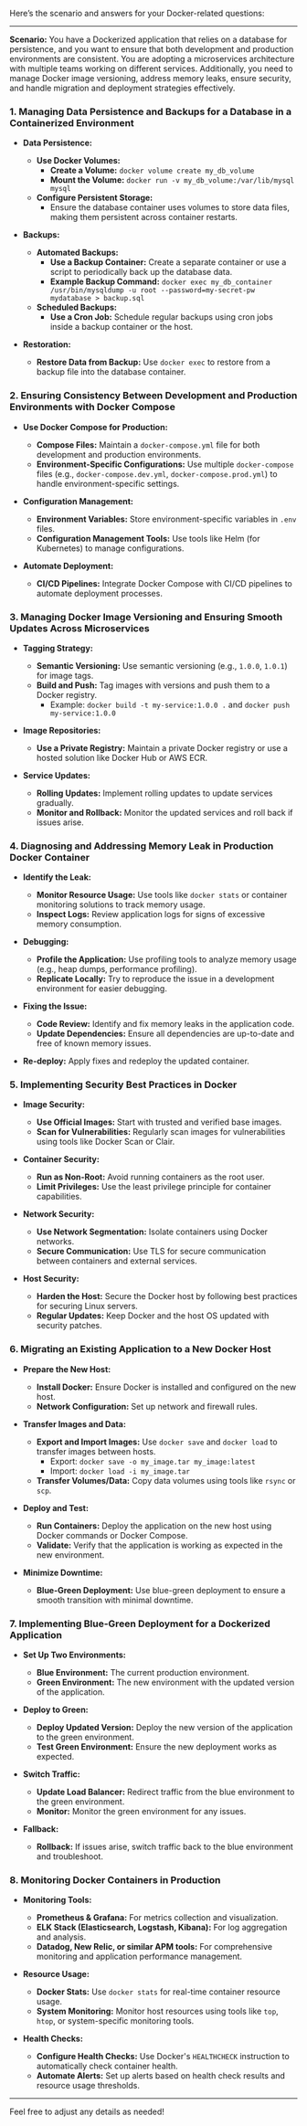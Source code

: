 Here’s the scenario and answers for your Docker-related questions:

---

**Scenario:** You have a Dockerized application that relies on a database for persistence, and you want to ensure that both development and production environments are consistent. You are adopting a microservices architecture with multiple teams working on different services. Additionally, you need to manage Docker image versioning, address memory leaks, ensure security, and handle migration and deployment strategies effectively.

### 1. **Managing Data Persistence and Backups for a Database in a Containerized Environment**

- **Data Persistence:**
  - **Use Docker Volumes:**
    - **Create a Volume:** `docker volume create my_db_volume`
    - **Mount the Volume:** `docker run -v my_db_volume:/var/lib/mysql mysql`
  - **Configure Persistent Storage:**
    - Ensure the database container uses volumes to store data files, making them persistent across container restarts.

- **Backups:**
  - **Automated Backups:**
    - **Use a Backup Container:** Create a separate container or use a script to periodically back up the database data.
    - **Example Backup Command:** `docker exec my_db_container /usr/bin/mysqldump -u root --password=my-secret-pw mydatabase > backup.sql`
  - **Scheduled Backups:**
    - **Use a Cron Job:** Schedule regular backups using cron jobs inside a backup container or the host.

- **Restoration:**
  - **Restore Data from Backup:** Use `docker exec` to restore from a backup file into the database container.

### 2. **Ensuring Consistency Between Development and Production Environments with Docker Compose**

- **Use Docker Compose for Production:**
  - **Compose Files:** Maintain a `docker-compose.yml` file for both development and production environments.
  - **Environment-Specific Configurations:** Use multiple `docker-compose` files (e.g., `docker-compose.dev.yml`, `docker-compose.prod.yml`) to handle environment-specific settings.

- **Configuration Management:**
  - **Environment Variables:** Store environment-specific variables in `.env` files.
  - **Configuration Management Tools:** Use tools like Helm (for Kubernetes) to manage configurations.

- **Automate Deployment:**
  - **CI/CD Pipelines:** Integrate Docker Compose with CI/CD pipelines to automate deployment processes.

### 3. **Managing Docker Image Versioning and Ensuring Smooth Updates Across Microservices**

- **Tagging Strategy:**
  - **Semantic Versioning:** Use semantic versioning (e.g., `1.0.0`, `1.0.1`) for image tags.
  - **Build and Push:** Tag images with versions and push them to a Docker registry.
    - Example: `docker build -t my-service:1.0.0 .` and `docker push my-service:1.0.0`

- **Image Repositories:**
  - **Use a Private Registry:** Maintain a private Docker registry or use a hosted solution like Docker Hub or AWS ECR.

- **Service Updates:**
  - **Rolling Updates:** Implement rolling updates to update services gradually.
  - **Monitor and Rollback:** Monitor the updated services and roll back if issues arise.

### 4. **Diagnosing and Addressing Memory Leak in Production Docker Container**

- **Identify the Leak:**
  - **Monitor Resource Usage:** Use tools like `docker stats` or container monitoring solutions to track memory usage.
  - **Inspect Logs:** Review application logs for signs of excessive memory consumption.

- **Debugging:**
  - **Profile the Application:** Use profiling tools to analyze memory usage (e.g., heap dumps, performance profiling).
  - **Replicate Locally:** Try to reproduce the issue in a development environment for easier debugging.

- **Fixing the Issue:**
  - **Code Review:** Identify and fix memory leaks in the application code.
  - **Update Dependencies:** Ensure all dependencies are up-to-date and free of known memory issues.

- **Re-deploy:** Apply fixes and redeploy the updated container.

### 5. **Implementing Security Best Practices in Docker**

- **Image Security:**
  - **Use Official Images:** Start with trusted and verified base images.
  - **Scan for Vulnerabilities:** Regularly scan images for vulnerabilities using tools like Docker Scan or Clair.

- **Container Security:**
  - **Run as Non-Root:** Avoid running containers as the root user.
  - **Limit Privileges:** Use the least privilege principle for container capabilities.

- **Network Security:**
  - **Use Network Segmentation:** Isolate containers using Docker networks.
  - **Secure Communication:** Use TLS for secure communication between containers and external services.

- **Host Security:**
  - **Harden the Host:** Secure the Docker host by following best practices for securing Linux servers.
  - **Regular Updates:** Keep Docker and the host OS updated with security patches.

### 6. **Migrating an Existing Application to a New Docker Host**

- **Prepare the New Host:**
  - **Install Docker:** Ensure Docker is installed and configured on the new host.
  - **Network Configuration:** Set up network and firewall rules.

- **Transfer Images and Data:**
  - **Export and Import Images:** Use `docker save` and `docker load` to transfer images between hosts.
    - Export: `docker save -o my_image.tar my_image:latest`
    - Import: `docker load -i my_image.tar`
  - **Transfer Volumes/Data:** Copy data volumes using tools like `rsync` or `scp`.

- **Deploy and Test:**
  - **Run Containers:** Deploy the application on the new host using Docker commands or Docker Compose.
  - **Validate:** Verify that the application is working as expected in the new environment.

- **Minimize Downtime:**
  - **Blue-Green Deployment:** Use blue-green deployment to ensure a smooth transition with minimal downtime.

### 7. **Implementing Blue-Green Deployment for a Dockerized Application**

- **Set Up Two Environments:**
  - **Blue Environment:** The current production environment.
  - **Green Environment:** The new environment with the updated version of the application.

- **Deploy to Green:**
  - **Deploy Updated Version:** Deploy the new version of the application to the green environment.
  - **Test Green Environment:** Ensure the new deployment works as expected.

- **Switch Traffic:**
  - **Update Load Balancer:** Redirect traffic from the blue environment to the green environment.
  - **Monitor:** Monitor the green environment for any issues.

- **Fallback:**
  - **Rollback:** If issues arise, switch traffic back to the blue environment and troubleshoot.

### 8. **Monitoring Docker Containers in Production**

- **Monitoring Tools:**
  - **Prometheus & Grafana:** For metrics collection and visualization.
  - **ELK Stack (Elasticsearch, Logstash, Kibana):** For log aggregation and analysis.
  - **Datadog, New Relic, or similar APM tools:** For comprehensive monitoring and application performance management.

- **Resource Usage:**
  - **Docker Stats:** Use `docker stats` for real-time container resource usage.
  - **System Monitoring:** Monitor host resources using tools like `top`, `htop`, or system-specific monitoring tools.

- **Health Checks:**
  - **Configure Health Checks:** Use Docker's `HEALTHCHECK` instruction to automatically check container health.
  - **Automate Alerts:** Set up alerts based on health check results and resource usage thresholds.

---

Feel free to adjust any details as needed!
